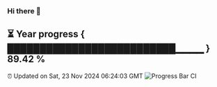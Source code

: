 ### Hi there 👋
⏳ Year progress { ██████████████████████████▁▁▁▁ } 89.42 %
---
⏰ Updated on Sat, 23 Nov 2024 06:24:03 GMT
![Progress Bar CI](https://github.com/liununu/liununu/workflows/Progress%20Bar%20CI/badge.svg)
